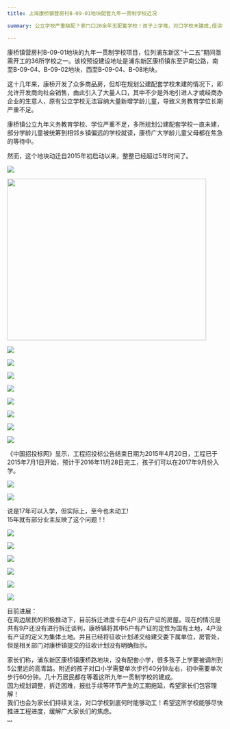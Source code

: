 ```yaml
---
title: 上海康桥镇营房村B-09-01地块配套九年一贯制学校近况

summary: 公立学校严重缺配？家门口20余年无配套学校！孩子上学难，对口学校未建成,借读学校太远,配套学校迟迟不动工？  

---
```

<p>
康桥镇营房村B-09-01地块的九年一贯制学校项目，位列浦东新区“十二五”期间亟需开工的36所学校之一。该校预设建设地址是浦东新区康桥镇东至沪南公路，南至B-09-04、B-09-02地块，西至B-09-04、B-08地块。
</p>
<p>
这十几年来，康桥开发了众多商品房，但却在规划公建配套学校未建的情况下，即允许开发商向社会销售，由此引入了大量人口，其中不少是外地引进人才或经商办企业的生意人，原有公立学校无法容纳大量新增学龄儿童，导致义务教育学位长期严重不足。	
</p>
<p>
康桥镇公立九年义务教育学校、学位严重不足，多所规划公建配套学校一直未建，部分学龄儿童被统筹到相邻乡镇偏远的学校就读，康桥广大学龄儿童父母都在焦急的等待中。
</p>
<p>
然而，这个地块动迁自2015年初启动以来，整整已经超过5年时间了。
</p>
<p>
	<img src="/img/xx/x1.jpg" />
</p>
<p>
	<img height="378" src="/img/xx/x2.jpg" width="465" /> 
</p>
<p>
	<img src="/img/xx/x3.jpg"  />
</p>
<p>
	<img src="/img/xx/x4.jpg"  />
</p>
<p>
	<img src="/img/xx/x5.jpg"  />
</p>
<p>
	<img src="/img/xx/x6.jpg"  />
</p>
<p>
	<img src="/img/xx/x7.jpg" /> 
</p>
<p>
	<img src="/img/xx/x8.jpg"  /> 
</p>
<p>
	<img src="/img/xx/x9.jpg"  /> 
</p>
<p>
	<img src="/img/xx/x10.jpg"  /> 
</p>
<p>
	《中国招投标网》显示，工程招投标公告结束日期为2015年4月20日，工程已于2015年7月1日开始，预计于2016年11月28日完工，孩子们可以在2017年9月份入学。
</p>
<p>
	<img src="/img/xx/x11.jpg"  /> 
</p>
<p>
	<img src="/img/xx/x12.jpg"  />
</p>

<p>
	说是17年可以入学，但实际上，至今也未动工!
<br />
	15年就有部分业主反映了这个问题！!
</p>
<p>
	<img src="/img/xx/x15.jpg"  />
</p>
<p>
	<img src="/img/xx/x13.jpg"  />
</p>
<p>
	<img src="/img/xx/x16.jpg"  />
</p>
<p>
	<img src="/img/xx/x17.jpg"  />
</p>
<p>
	<img src="/img/xx/x18.jpg"  />
</p>
<p>
	<img src="/img/xx/x19.jpg"  />
</p>
<p>
	目前进展：<br />
	在周边居民的积极推动下，目前拆迁进度卡在4户没有产证的房屋。现在的情况是共有9户还没有进行拆迁谈判，康桥镇将其中5户有产证的定性为国有土地，4户没有产证的定义为集体土地。并且已经将征收计划递交给建交委下属单位，房管处，但是相关部门对康桥镇提交的征收计划没有明确指示。
</p>
<p>
家长们称，浦东新区康桥镇康桥路地块，没有配套小学，很多孩子上学要被调剂到5公里远的高青路。附近的孩子对口小学需要单次步行40分钟左右，初中需要单次步行60分钟。几十万居民都在等着这所九年一贯制学校的建成。<br />
因为规划调整，拆迁困难，报批手续等环节产生的工期拖延，希望家长们包容理解！<br />
我们也会为家长们持续关注，对口学校到底何时能够动工！希望这所学校能够尽快推进工程进度，缓解广大家长们的焦虑。
<br />
<a href="http://www.laojie.tk/xuexiao/" target="_blank">...</a>
</p>
